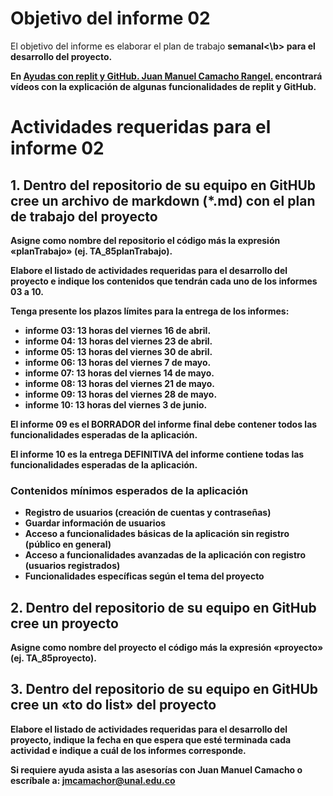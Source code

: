 # Objetivo del informe 02
El objetivo del informe es elaborar el plan de trabajo <b>semanal<\b> para el desarrollo del proyecto.
  
En [Ayudas con replit y GitHub. Juan Manuel Camacho Rangel.](https://youtube.com/playlist?list=PL7VvL7ZeJVhVNHZ6CcnzsD5DRiK2ogO4I) encontrará vídeos con la explicación de algunas funcionalidades de replit y GitHub.


# Actividades requeridas para el informe 02

## 1. Dentro del repositorio de su equipo en GitHUb cree un archivo de markdown (\*.md) con el plan de trabajo del proyecto

Asigne como nombre del repositorio el código más la expresión «planTrabajo» (ej. TA_85planTrabajo).

Elabore el listado de actividades requeridas para el desarrollo del proyecto e indique los contenidos que tendrán cada uno de los informes 03 a 10.

Tenga presente los plazos límites para la entrega de los informes:

* informe 03: 13 horas del viernes 16 de abril.
* informe 04: 13 horas del viernes 23 de abril.
* informe 05: 13 horas del viernes 30 de abril.
* informe 06: 13 horas del viernes 7 de mayo.
* informe 07: 13 horas del viernes 14 de mayo.
* informe 08: 13 horas del viernes 21 de mayo.
* informe 09: 13 horas del viernes 28 de mayo.
* informe 10: 13 horas del viernes 3 de junio.

El informe 09 es el <b>BORRADOR</b> del informe final debe contener todos las funcionalidades esperadas de la aplicación.

El informe 10 es la entrega <b>DEFINITIVA</b> del informe contiene todas las funcionalidades esperadas de la aplicación.

### Contenidos mínimos esperados de la aplicación
* Registro de usuarios (creación de cuentas y contraseñas)
* Guardar información de usuarios
* Acceso a funcionalidades básicas de la aplicación sin registro (público en general)
* Acceso a funcionalidades avanzadas de la aplicación con registro (usuarios registrados)
* Funcionalidades específicas según el tema del proyecto


## 2. Dentro del repositorio de su equipo en GitHub cree un proyecto
Asigne como nombre del proyecto el código más la expresión «proyecto» (ej. TA_85proyecto).

## 3. Dentro del repositorio de su equipo en GitHUb cree un «to do list» del proyecto
Elabore el listado de actividades requeridas para el desarrollo del proyecto, indique la fecha en que espera que esté terminada cada actividad e indique a cuál de los informes corresponde.

Si requiere ayuda asista a las asesorías con Juan Manuel Camacho o escríbale a: jmcamachor@unal.edu.co
